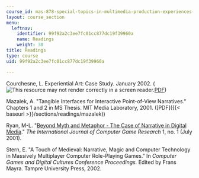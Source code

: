 ```yaml
---
course_id: mas-878-special-topics-in-multimedia-production-experiences-in-interactive-art-fall-2003
layout: course_section
menu:
  leftnav:
    identifier: 99f92a2c3ee7fc01cc877dc19f39960a
    name: Readings
    weight: 30
title: Readings
type: course
uid: 99f92a2c3ee7fc01cc877dc19f39960a

---
```


Courchesne, L. Experiential Art: Case Study. January 2002. (![This resource may not render correctly in a screen reader.](/images/inacessible.gif)[PDF](http://ic.media.mit.edu/courses/mas878/pubs/courchesne-02-experiential-art.pdf))

Mazalek, A. "Tangible Interfaces for Interactive Point-of-View Narratives." Chapters 1 and 2 in MS Thesis. MIT Media Laboratory, 2001. ([PDF]({{< baseurl >}}/sections/readings/mazalek))

Ryan, M-L. "[Beyond Myth and Metaphor - The Case of Narrative in Digital Media](http://www.gamestudies.org/0101/ryan/)." _The International Journal of Computer Game Research_ 1, no. 1 (July 2001).

Stern, E. "A Touch of Medieval: Narrative, Magic and Computer Technology in Massively Multiplayer Computer Role-Playing Games." In _Computer Games and Digital Cultures Conference Proceedings._ Edited by Frans Mayra. Tampre University Press, 2002.